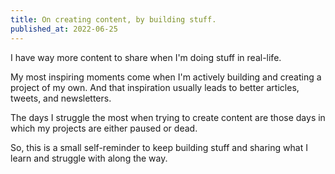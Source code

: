 ```yaml
---
title: On creating content, by building stuff.
published_at: 2022-06-25
---
```


I have way more content to share when I'm doing stuff in real-life.

My most inspiring moments come when I'm actively building and creating a project of my own. And that inspiration usually leads to better articles, tweets, and newsletters.

The days I struggle the most when trying to create content are those days in which my projects are either paused or dead.

So, this is a small self-reminder to keep building stuff and sharing what I learn and struggle with along the way.